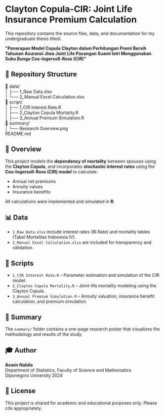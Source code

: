 # Clayton Copula-CIR: Joint Life Insurance Premium Calculation

This repository contains the source files, data, and documentation for my undergraduate thesis titled:

**"Penerapan Model Copula Clayton dalam Perhitungan Premi Bersih Tahunan Asuransi Jiwa Joint Life Pasangan Suami Istri Menggunakan Suku Bunga Cox-Ingersoll-Ross (CIR)"**

## 📁 Repository Structure
📁 data/  
│   ├── 1_Raw Data.xlsx                      
│   └── 2_Manual Excel Calculation.xlsx      
📁 script/  
│   ├── 1_CIR Interest Rate.R              
│   ├── 2_Clayton Copula Mortality.R       
│   ├── 3_Annual Premium Simulation.R      
📁 summary/  
│   └── Research Overview.png            
README.md

## 📌 Overview
This project models the **dependency of mortality** between spouses using the **Clayton Copula**, and incorporates **stochastic interest rates** using the **Cox-Ingersoll-Ross (CIR) model** to calculate:

- Annual net premiums  
- Annuity values  
- Insurance benefits  

All calculations were implemented and simulated in **R**.

## 📊 Data
- `1_Raw Data.xlsx` include interest rates (BI Rate) and mortality tables (Tabel Mortalitas Indonesia IV).  
- `2_Manual Excel Calculation.xlsx` are included for transparency and validation.

## 📜 Scripts
- `1_CIR Interest Rate.R` – Parameter estimation and simulation of the CIR model.  
- `2_Clayton Copula Mortality.R` – Joint-life mortality modeling using the Clayton Copula.  
- `3_Annual Premium Simulation.R` – Annuity valuation, insurance benefit calculation, and premium simulation.

## 🧾 Summary
The `summary/` folder contains a one-page research poster that visualizes the methodology and results of the study.

## 🎓 Author
**Aswin Nabila**  
Department of Statistics, Faculty of Science and Mathematics  
Diponegoro University
2024

## 📄 License
This project is shared for academic and educational purposes only. Please cite appropriately.
